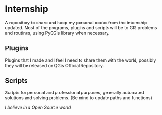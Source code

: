# Internship
A repository to share and keep my personal codes from the internship updated. Most of the programs, plugins and scripts will be to GIS problems and routines, using PyQGis library when necessary.


## Plugins
Plugins that I made and I feel I need to share them with the world, possibly they will be released on QGis Official Repository.

## Scripts
Scripts for personal and professional purposes, generally automated solutions and solving problems. (Be mind to update paths and functions)



*I believe in a Open Source world*
